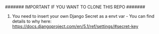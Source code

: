 


####### IMPORTANT IF YOU WANT TO CLONE THIS REPO #######

1. You need to insert your own Django Secret as a envt var - You can find details to why here: https://docs.djangoproject.com/en/5.1/ref/settings/#secret-key
